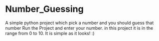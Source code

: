 # Number_Guessing
A simple python project which pick a number and you should guess that number
Run the Project and enter your number. in this project it is  in the range from 0 to 10.
It is simple as it looks! :)
